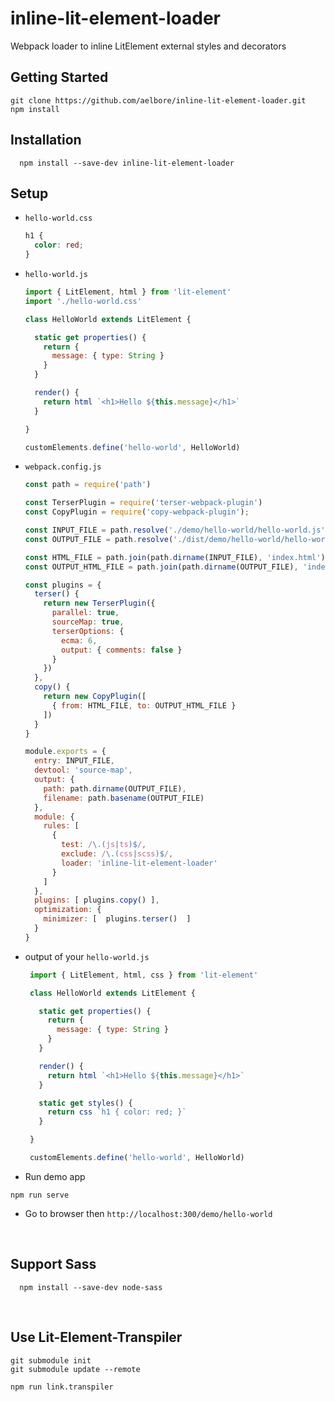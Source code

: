 # inline-lit-element-loader
Webpack loader to inline LitElement external styles and decorators

Getting Started
------------
  ```
  git clone https://github.com/aelbore/inline-lit-element-loader.git
  npm install
  ```

Installation
------------
  ```
    npm install --save-dev inline-lit-element-loader
  ```

## Setup
* `hello-world.css`
  ```css
  h1 {
    color: red;
  }
  ```

* `hello-world.js`
  ```javascript
  import { LitElement, html } from 'lit-element'
  import './hello-world.css'

  class HelloWorld extends LitElement {

    static get properties() {
      return {
        message: { type: String }
      }
    }

    render() {
      return html `<h1>Hello ${this.message}</h1>`
    }

  }

  customElements.define('hello-world', HelloWorld)  
  ```
* `webpack.config.js`
  ```javascript
  const path = require('path')

  const TerserPlugin = require('terser-webpack-plugin')
  const CopyPlugin = require('copy-webpack-plugin');

  const INPUT_FILE = path.resolve('./demo/hello-world/hello-world.js')
  const OUTPUT_FILE = path.resolve('./dist/demo/hello-world/hello-world.js')

  const HTML_FILE = path.join(path.dirname(INPUT_FILE), 'index.html')
  const OUTPUT_HTML_FILE = path.join(path.dirname(OUTPUT_FILE), 'index.html')

  const plugins = {
    terser() {
      return new TerserPlugin({
        parallel: true,
        sourceMap: true,
        terserOptions: {
          ecma: 6,
          output: { comments: false }
        }
      })      
    },
    copy() {
      return new CopyPlugin([
        { from: HTML_FILE, to: OUTPUT_HTML_FILE }
      ])    
    }
  }

  module.exports = {
    entry: INPUT_FILE,
    devtool: 'source-map',
    output: {
      path: path.dirname(OUTPUT_FILE),
      filename: path.basename(OUTPUT_FILE)
    },
    module: {
      rules: [
        {
          test: /\.(js|ts)$/,
          exclude: /\.(css|scss)$/,
          loader: 'inline-lit-element-loader'
        }
      ]
    },
    plugins: [ plugins.copy() ],
    optimization: {
      minimizer: [  plugins.terser()  ]
    }
  }
  ```

 * output of your `hello-world.js`
   ```javascript
    import { LitElement, html, css } from 'lit-element'

    class HelloWorld extends LitElement {

      static get properties() {
        return {
          message: { type: String }
        }
      }

      render() {
        return html `<h1>Hello ${this.message}</h1>`
      }

      static get styles() {
        return css `h1 { color: red; }`
      }

    }

    customElements.define('hello-world', HelloWorld)  
   ```

 * Run demo app 
  ```
  npm run serve
  ```
* Go to browser then `http://localhost:300/demo/hello-world`
<br />

## Support Sass
  ```
    npm install --save-dev node-sass
  ```
<br />

## Use Lit-Element-Transpiler
  ```
  git submodule init
  git submodule update --remote

  npm run link.transpiler
  ```